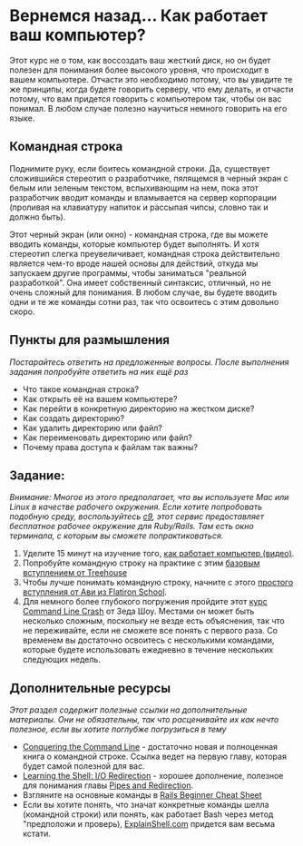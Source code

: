 # Вернемся назад... Как работает ваш компьютер?

Этот курс не о том, как воссоздать ваш жесткий диск, но он будет полезен для понимания более высокого уровня, что происходит в вашем компьютере. Отчасти это необходимо потому, что вы увидите те же принципы, когда будете говорить серверу, что ему делать, и отчасти потому, что вам придется говорить с компьютером так, чтобы он вас понимал. В любом случае полезно научиться немного говорить на его языке.

## Командная строка

Поднимите руку, если боитесь командной строки. Да, существует сложившийся стереотип о разработчике, пялящемся в черный экран с белым или зеленым текстом, вспыхивающим на нем, пока этот разработчик вводит команды и вламывается на сервер корпорации (проливая на клавиатуру напиток и рассыпая чипсы, словно так и должно быть).

Этот черный экран (или окно) - командная строка, где вы можете вводить команды, которые компьютер будет выполнять. И хотя стереотип слегка преувеличивает, командная строка действительно является чем-то вроде нашей основы для действий, откуда мы запускаем другие программы, чтобы заниматься "реальной разработкой". Она имеет собственный синтаксис, отличный, но не очень сложный для понимания. В любом случае, вы будете вводить одни и те же команды сотни раз, так что освоитесь с этим довольно скоро.

## Пункты для размышления

*Постарайтесь ответить на предложенные вопросы. После выполнения задания попробуйте ответить на них ещё раз*


* Что такое командная строка?
* Как открыть её на вашем компьютере?
* Как перейти в конкретную директорию на жестком диске?
* Как создать директорию?
* Как удалить директорию или файл?
* Как переименовать директорию или файл?
* Почему права доступа к файлам так важны?

## Задание:

*Внимание: Многое из этого предполагает, что вы используете Mac или Linux в качестве рабочего окружения. Если хотите попробовать подобную среду, воспользуйтесь [c9](https://c9.io/), этот сервис предоставляет бесплатное рабочее окружение для Ruby/Rails. Там есть окно терминала, с которым вы сможете попрактиковаться.*

1. Уделите 15 минут на изучение того, [как работает компьютер (видео)](http://www.youtube.com/watch?v=WIDzNyfVVg0).
2. Попробуйте командную строку на практике с этим [базовым вступлением от Treehouse](http://blog.teamtreehouse.com/command-line-basics)
1. Чтобы лучше понимать командную строку, начните с этого [простого вступления от Ави из Flatiron School](https://gist.github.com/aviflombaum/9d6f7448119bae3a24ee).
2. Для немного более глубокого погружения пройдите этот [курс Command Line Crash](http://cli.learncodethehardway.org/book/) от Зеда Шоу. Местами он может быть несколько сложным, поскольку не везде есть объяснения, так что не переживайте, если не сможете все понять с первого раза. Со временем вы достаточно освоитесь с несколькими командами, которые будете использовать ежедневно в течение нескольких следующих недель.


## Дополнительные ресурсы

*Этот раздел содержит полезные ссылки на дополнительные материалы. Они не обязательны, так что расценивайте их как нечто полезное, если вы хотите поглубже погрузиться в тему*

* [Conquering the Command Line](http://conqueringthecommandline.com/book/basics) - достаточно новая и полноценная книга о командной строке. Ссылка ведет на первую главу, которая будет самой полезной для вас.
* [Learning the Shell: I/O Redirection](http://linuxcommand.org/lc3_lts0070.php) - хорошее дополнение, полезное для понимания главы [Pipes and Redirection](http://cli.learncodethehardway.org/book/ex15.html).
* Взгляните на основные команды в [Rails Beginner Cheat Sheet](http://pragtob.github.io/rails-beginner-cheatsheet/index.html)
* Если вы хотите понять, что значат конкретные команды шелла (командной строки) или понять, как работает Bash через метод "предположи и проверь), [ExplainShell.com](http://explainshell.com/) придется вам весьма кстати.

